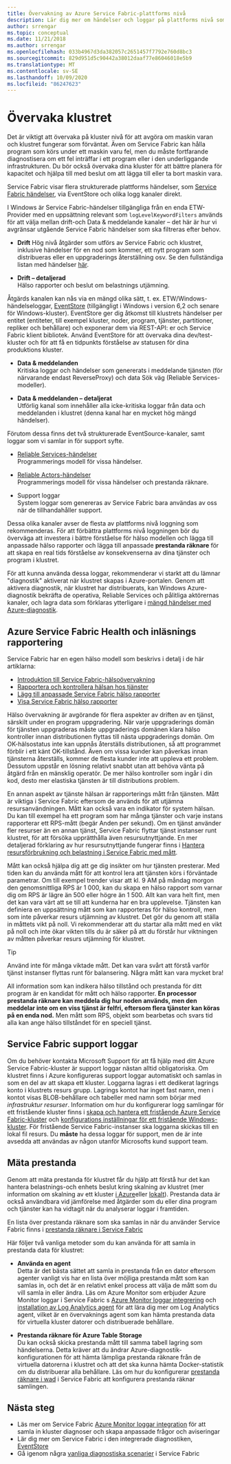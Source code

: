 ```yaml
---
title: Övervakning av Azure Service Fabric-plattforms nivå
description: Lär dig mer om händelser och loggar på plattforms nivå som används för att övervaka och diagnostisera Azure Service Fabric-kluster.
author: srrengar
ms.topic: conceptual
ms.date: 11/21/2018
ms.author: srrengar
ms.openlocfilehash: 033b4967d3da382057c2651457f7792e760d8bc3
ms.sourcegitcommit: 829d951d5c90442a38012daaf77e86046018e5b9
ms.translationtype: MT
ms.contentlocale: sv-SE
ms.lasthandoff: 10/09/2020
ms.locfileid: "86247623"
---
```

# <a name="monitoring-the-cluster"></a>Övervaka klustret

Det är viktigt att övervaka på kluster nivå för att avgöra om maskin varan och klustret fungerar som förväntat. Även om Service Fabric kan hålla program som körs under ett maskin varu fel, men du måste fortfarande diagnostisera om ett fel inträffar i ett program eller i den underliggande infrastrukturen. Du bör också övervaka dina kluster för att bättre planera för kapacitet och hjälpa till med beslut om att lägga till eller ta bort maskin vara.

Service Fabric visar flera strukturerade plattforms händelser, som [Service Fabric händelser](service-fabric-diagnostics-events.md), via EventStore och olika logg kanaler direkt. 

I Windows är Service Fabric-händelser tillgängliga från en enda ETW-Provider med en uppsättning relevant som `logLevelKeywordFilters` används för att välja mellan drift-och Data & meddelande kanaler – det här är hur vi avgränsar utgående Service Fabric händelser som ska filtreras efter behov.

* **Drift** Hög nivå åtgärder som utförs av Service Fabric och klustret, inklusive händelser för en nod som kommer, ett nytt program som distribueras eller en uppgraderings återställning osv. Se den fullständiga listan med händelser [här](service-fabric-diagnostics-event-generation-operational.md).  

* **Drift – detaljerad**  
Hälso rapporter och beslut om belastnings utjämning.

Åtgärds kanalen kan nås via en mängd olika sätt, t. ex. ETW/Windows-händelseloggar, [EventStore](service-fabric-diagnostics-eventstore.md) (tillgängligt i Windows i version 6,2 och senare för Windows-kluster). EventStore ger dig åtkomst till klustrets händelser per entitet (entiteter, till exempel kluster, noder, program, tjänster, partitioner, repliker och behållare) och exponerar dem via REST-API: er och Service Fabric klient bibliotek. Använd EventStore för att övervaka dina dev/test-kluster och för att få en tidpunkts förståelse av statusen för dina produktions kluster.

* **Data & meddelanden**  
Kritiska loggar och händelser som genererats i meddelande tjänsten (för närvarande endast ReverseProxy) och data Sök väg (Reliable Services-modeller).

* **Data & meddelanden – detaljerat**  
Utförlig kanal som innehåller alla icke-kritiska loggar från data och meddelanden i klustret (denna kanal har en mycket hög mängd händelser).

Förutom dessa finns det två strukturerade EventSource-kanaler, samt loggar som vi samlar in för support syfte.

* [Reliable Services-händelser](service-fabric-reliable-services-diagnostics.md)  
Programmerings modell för vissa händelser.

* [Reliable Actors-händelser](service-fabric-reliable-actors-diagnostics.md)  
Programmerings modell för vissa händelser och prestanda räknare.

* Support loggar  
System loggar som genereras av Service Fabric bara användas av oss när de tillhandahåller support.

Dessa olika kanaler avser de flesta av plattforms nivå loggning som rekommenderas. För att förbättra plattforms nivå loggningen bör du överväga att investera i bättre förståelse för hälso modellen och lägga till anpassade hälso rapporter och lägga till anpassade **prestanda räknare** för att skapa en real tids förståelse av konsekvenserna av dina tjänster och program i klustret.

För att kunna använda dessa loggar, rekommenderar vi starkt att du lämnar "diagnostik" aktiverat när klustret skapas i Azure-portalen. Genom att aktivera diagnostik, när klustret har distribuerats, kan Windows Azure-diagnostik bekräfta de operativa, Reliable Services och pålitliga aktörernas kanaler, och lagra data som förklaras ytterligare i [mängd händelser med Azure-diagnostik](service-fabric-diagnostics-event-aggregation-wad.md).

## <a name="azure-service-fabric-health-and-load-reporting"></a>Azure Service Fabric Health och inläsnings rapportering

Service Fabric har en egen hälso modell som beskrivs i detalj i de här artiklarna:

- [Introduktion till Service Fabric-hälsoövervakning](service-fabric-health-introduction.md)
- [Rapportera och kontrollera hälsan hos tjänster](service-fabric-diagnostics-how-to-report-and-check-service-health.md)
- [Lägg till anpassade Service Fabric hälso rapporter](service-fabric-report-health.md)
- [Visa Service Fabric hälso rapporter](service-fabric-view-entities-aggregated-health.md)

Hälso övervakning är avgörande för flera aspekter av driften av en tjänst, särskilt under en program uppgradering. När varje uppgraderings domän för tjänsten uppgraderas måste uppgraderings domänen klara hälso kontroller innan distributionen flyttas till nästa uppgraderings domän. Om OK-hälsostatus inte kan uppnås återställs distributionen, så att programmet förblir i ett känt OK-tillstånd. Även om vissa kunder kan påverkas innan tjänsterna återställs, kommer de flesta kunder inte att uppleva ett problem. Dessutom uppstår en lösning relativt snabbt utan att behöva vänta på åtgärd från en mänsklig operatör. De mer hälso kontroller som ingår i din kod, desto mer elastiska tjänsten är till distributions problem.

En annan aspekt av tjänste hälsan är rapporterings mått från tjänsten. Mått är viktiga i Service Fabric eftersom de används för att utjämna resursanvändningen. Mått kan också vara en indikator för system hälsan. Du kan till exempel ha ett program som har många tjänster och varje instans rapporterar ett RPS-mått (begär Anden per sekund). Om en tjänst använder fler resurser än en annan tjänst, Service Fabric flyttar tjänst instanser runt klustret, för att försöka upprätthålla även resursutnyttjande. En mer detaljerad förklaring av hur resursutnyttjande fungerar finns i [Hantera resursförbrukning och belastning i Service Fabric med mått](service-fabric-cluster-resource-manager-metrics.md).

Mått kan också hjälpa dig att ge dig insikter om hur tjänsten presterar. Med tiden kan du använda mått för att kontrol lera att tjänsten körs i förväntade parametrar. Om till exempel trender visar att kl. 9 AM på måndag morgon den genomsnittliga RPS är 1 000, kan du skapa en hälso rapport som varnar dig om RPS är lägre än 500 eller högre än 1 500. Allt kan vara helt fint, men det kan vara värt att se till att kunderna har en bra upplevelse. Tjänsten kan definiera en uppsättning mått som kan rapporteras för hälso kontroll, men som inte påverkar resurs utjämning av klustret. Det gör du genom att ställa in måttets vikt på noll. Vi rekommenderar att du startar alla mått med en vikt på noll och inte ökar vikten tills du är säker på att du förstår hur viktningen av måtten påverkar resurs utjämning för klustret.

> [!TIP]
> Använd inte för många viktade mått. Det kan vara svårt att förstå varför tjänst instanser flyttas runt för balansering. Några mått kan vara mycket bra!

All information som kan indikera hälso tillstånd och prestanda för ditt program är en kandidat för mått och hälso rapporter. **En processor prestanda räknare kan meddela dig hur noden används, men den meddelar inte om en viss tjänst är felfri, eftersom flera tjänster kan köras på en enda nod.** Men mått som RPS, objekt som bearbetas och svars tid alla kan ange hälso tillståndet för en speciell tjänst.

## <a name="service-fabric-support-logs"></a>Service Fabric support loggar

Om du behöver kontakta Microsoft Support för att få hjälp med ditt Azure Service Fabric-kluster är support loggar nästan alltid obligatoriska. Om klustret finns i Azure konfigureras support loggar automatiskt och samlas in som en del av att skapa ett kluster. Loggarna lagras i ett dedikerat lagrings konto i klustrets resurs grupp. Lagrings kontot har inget fast namn, men i kontot visas BLOB-behållare och tabeller med namn som börjar med *infrastruktur resurser*. Information om hur du konfigurerar logg samlingar för ett fristående kluster finns i [skapa och hantera ett fristående Azure Service Fabric-kluster](service-fabric-cluster-creation-for-windows-server.md) och [konfigurations inställningar för ett fristående Windows-kluster](service-fabric-cluster-manifest.md). För fristående Service Fabric-instanser ska loggarna skickas till en lokal fil resurs. Du **måste** ha dessa loggar för support, men de är inte avsedda att användas av någon utanför Microsofts kund support team.

## <a name="measuring-performance"></a>Mäta prestanda

Genom att mäta prestanda för klustret får du hjälp att förstå hur det kan hantera belastnings-och enhets beslut kring skalning av klustret (mer information om skalning av ett kluster [i Azure](service-fabric-cluster-scale-in-out.md)eller [lokalt](service-fabric-cluster-windows-server-add-remove-nodes.md)). Prestanda data är också användbara vid jämförelse med åtgärder som du eller dina program och tjänster kan ha vidtagit när du analyserar loggar i framtiden. 

En lista över prestanda räknare som ska samlas in när du använder Service Fabric finns i [prestanda räknare i Service Fabric](service-fabric-diagnostics-event-generation-perf.md)

Här följer två vanliga metoder som du kan använda för att samla in prestanda data för klustret:

* **Använda en agent**  
Detta är det bästa sättet att samla in prestanda från en dator eftersom agenter vanligt vis har en lista över möjliga prestanda mått som kan samlas in, och det är en relativt enkel process att välja de mått som du vill samla in eller ändra. Läs om Azure Monitor som erbjuder Azure Monitor loggar i Service Fabric s [Azure Monitor loggar integrering](service-fabric-diagnostics-event-analysis-oms.md) och [installation av Log Analytics agent](../azure-monitor/platform/agent-windows.md) för att lära dig mer om Log Analytics agent, vilket är en övervaknings agent som kan hämta prestanda data för virtuella kluster datorer och distribuerade behållare.

* **Prestanda räknare för Azure Table Storage**  
Du kan också skicka prestanda mått till samma tabell lagring som händelserna. Detta kräver att du ändrar Azure-diagnostik-konfigurationen för att hämta lämpliga prestanda räknare från de virtuella datorerna i klustret och att det ska kunna hämta Docker-statistik om du distribuerar alla behållare. Läs om hur du konfigurerar [prestanda räknare i wad](service-fabric-diagnostics-event-aggregation-wad.md) i Service Fabric att konfigurera prestanda räknar samlingen.

## <a name="next-steps"></a>Nästa steg

* Läs mer om Service Fabric [Azure Monitor loggar integration](service-fabric-diagnostics-event-analysis-oms.md) för att samla in kluster diagnoser och skapa anpassade frågor och aviseringar
* Lär dig mer om Service Fabric i den integrerade diagnostiken, [EventStore](service-fabric-diagnostics-eventstore.md)
* Gå igenom några [vanliga diagnostiska scenarier](service-fabric-diagnostics-common-scenarios.md) i Service Fabric
